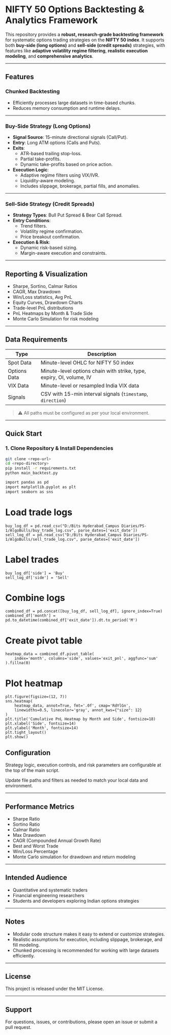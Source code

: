 # NIFTY 50 Options Backtesting & Analytics Framework

This repository provides a **robust, research-grade backtesting framework** for systematic options trading strategies on the **NIFTY 50 index**. It supports both **buy-side (long options)** and **sell-side (credit spreads)** strategies, with features like **adaptive volatility regime filtering**, **realistic execution modeling**, and **comprehensive analytics**.

---

## Features

### Chunked Backtesting
- Efficiently processes large datasets in time-based chunks.
- Reduces memory consumption and runtime delays.

---

### Buy-Side Strategy (Long Options)
- **Signal Source**: 15-minute directional signals (Call/Put).
- **Entry**: Long ATM options (Calls and Puts).
- **Exits**:
  - ATR-based trailing stop-loss.
  - Partial take-profits.
  - Dynamic take-profits based on price action.
- **Execution Logic**:
  - Adaptive regime filters using VIX/IVR.
  - Liquidity-aware modeling.
  - Includes slippage, brokerage, partial fills, and anomalies.

---

### Sell-Side Strategy (Credit Spreads)
- **Strategy Types**: Bull Put Spread & Bear Call Spread.
- **Entry Conditions**:
  - Trend filters.
  - Volatility regime confirmation.
  - Price breakout confirmation.
- **Execution & Risk**:
  - Dynamic risk-based sizing.
  - Margin-aware execution and constraints.

---

## Reporting & Visualization

- Sharpe, Sortino, Calmar Ratios
- CAGR, Max Drawdown
- Win/Loss statistics, Avg PnL
- Equity Curves, Drawdown Charts
- Trade-level PnL distributions
- PnL Heatmaps by Month & Trade Side
- Monte Carlo Simulation for risk modeling

---

## Data Requirements

| Type          | Description                                                         |
|---------------|---------------------------------------------------------------------|
| Spot Data     | Minute-level OHLC for NIFTY 50 index                                |
| Options Data  | Minute-level options chain with strike, type, expiry, OI, volume, IV|
| VIX Data      | Minute-level or resampled India VIX data                            |
| Signals       | CSV with 15-min interval signals (`timestamp`, `direction`)         |

> ⚠ All paths must be configured as per your local environment.

---

## Quick Start

### 1. Clone Repository & Install Dependencies

```bash
git clone <repo-url>
cd <repo-directory>
pip install -r requirements.txt
python main_backtest.py

import pandas as pd
import matplotlib.pyplot as plt
import seaborn as sns
```
# Load trade logs
```
buy_log_df = pd.read_csv("D:/Bits Hyderabad_Campus Diaries/PS-1/AlgoBulls/buy_trade_log.csv", parse_dates=['exit_date'])
sell_log_df = pd.read_csv("D:/Bits Hyderabad_Campus Diaries/PS-1/AlgoBulls/sell_trade_log.csv", parse_dates=['exit_date'])
```
# Label trades
```
buy_log_df['side'] = 'Buy'
sell_log_df['side'] = 'Sell'
```
# Combine logs
```
combined_df = pd.concat([buy_log_df, sell_log_df], ignore_index=True)
combined_df['month'] = pd.to_datetime(combined_df['exit_date']).dt.to_period('M')
```
# Create pivot table
```
heatmap_data = combined_df.pivot_table(
    index='month', columns='side', values='exit_pnl', aggfunc='sum'
).fillna(0)
```
# Plot heatmap
```
plt.figure(figsize=(12, 7))
sns.heatmap(
    heatmap_data, annot=True, fmt='.0f', cmap='RdYlGn',
    linewidths=0.5, linecolor='gray', annot_kws={"size": 12}
)
plt.title('Cumulative PnL Heatmap by Month and Side', fontsize=18)
plt.xlabel('Side', fontsize=14)
plt.ylabel('Month', fontsize=14)
plt.tight_layout()
plt.show()
```
## Configuration


Strategy logic, execution controls, and risk parameters are configurable at the top of the main script.

Update file paths and filters as needed to match your local data and environment.

---

## Performance Metrics


- Sharpe Ratio  
- Sortino Ratio  
- Calmar Ratio  
- Max Drawdown  
- CAGR (Compounded Annual Growth Rate)  
- Best and Worst Trade  
- Win/Loss Percentage  
- Monte Carlo simulation for drawdown and return modeling

---

## Intended Audience

- Quantitative and systematic traders  
- Financial engineering researchers  
- Students and developers exploring Indian options strategies

---

## Notes

- Modular code structure makes it easy to extend or customize strategies.  
- Realistic assumptions for execution, including slippage, brokerage, and fill modeling.  
- Chunked processing is recommended for working with large datasets efficiently.

---

## License

This project is released under the MIT License.

---

## Support

For questions, issues, or contributions, please open an issue or submit a pull request.
